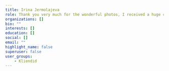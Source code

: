 ```yaml
---
title: Irina Jermolajeva
role: Thank you very much for the wonderful photos, I received a huge charge of positive emotions. Viktoria, you are a true professional!
organizations: []
bio: ""
interests: []
education: []
social: []
email: ""
highlight_name: false
superuser: false
user_groups:
    - Kliendid
---
```

